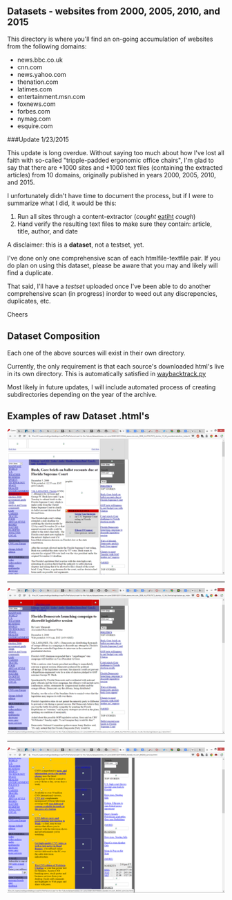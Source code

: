 Datasets - websites from 2000, 2005, 2010, and 2015
-----------------------------------------------------

This directory is where you'll find an on-going accumulation of
websites from the following domains:

  * news.bbc.co.uk
  * cnn.com
  * news.yahoo.com
  * thenation.com
  * latimes.com
  * entertainment.msn.com
  * foxnews.com
  * forbes.com
  * nymag.com
  * esquire.com

###Update 1/23/2015

This update is long overdue. Without saying too much about how I've lost all faith with so-called "tripple-padded ergonomic office chairs", I'm glad to say
that there are +1000 sites and +1000 text files (containing the extracted articles) from 10 domains, originally published in years 2000, 2005, 2010, and 2015.

I unfortunately didn't have time to document the process, but if I were to summarize what I did, it would be this:

1. Run all sites through a content-extractor (*cought* [eatiht](http://github.com/rodricios/eatiht) *cough*)
2. Hand verify the resulting text files to make sure they contain: article, title, author, and date

A disclaimer: this is a **dataset**, not a testset, yet.

I've done only one comprehensive scan of each htmlfile-textfile pair. If you do plan on using this dataset, please be aware that you may
and likely will find a duplicate.

That said, I'll have a *testset* uploaded once I've been able to do another comprehensive scan (in progress) inorder to weed out any discrepencies, duplicates,
etc.

Cheers


Dataset Composition
-------------------

Each one of the above sources will exist in their own directory.

Currently, the only requirement is that each source's downloaded
html's live in its own directory. This is automatically satisfied
in [waybacktrack.py](../crawlers/Way-Back#waybacktrack)

Most likely in future updates, I will include automated process
of creating subdirectories depending on the year of the archive.

Examples of raw Dataset .html's
-------------------------------

![cnn ex1](pictures/cnn-ex1.png?raw=true "ex1")

---

![cnn ex2](pictures/cnn-ex2.png?raw=true "ex2")

---

![cnn ex3](pictures/cnn-ex3.png?raw=true "ex3")
